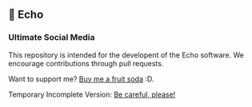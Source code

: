 ## 🚀 Echo
### Ultimate Social Media

This repository is intended for the developent of the Echo software. We encourage contributions through pull requests.


Want to support me?
<a href="https://zoonk.surf/i?s=vTnhtXO9HstKoh8sTIlI" target="_blank">Buy me a fruit soda</a> :D.

Temporary Incomplete Version: <a href="https://zoonk.surf/i?s=xywOOLjUXfmEZDOqmgIu">Be careful, please!</a>